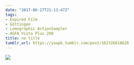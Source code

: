 ```yaml
---
date: "2017-06-27T21:13:47Z"
tags:
- Expired Film
- Göttingen
- Lomographic ActionSampler
- AGFA Vista Plus 200
title: no title
tumblr_url: https://yaapb.tumblr.com/post/162326618626
---
```

 ![](/tumblr_files/tumblr_os7zwlHuqt1v9quwwo1_1280.jpg)  
